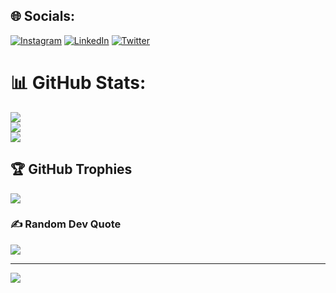 
## 🌐 Socials:
[![Instagram](https://img.shields.io/badge/Instagram-%23E4405F.svg?logo=Instagram&logoColor=white)](https://instagram.com/im_sundaram) [![LinkedIn](https://img.shields.io/badge/LinkedIn-%230077B5.svg?logo=linkedin&logoColor=white)](https://linkedin.com/in/sundaramjha) [![Twitter](https://img.shields.io/badge/Twitter-%231DA1F2.svg?logo=Twitter&logoColor=white)]((https://x.com/jhsundaram)) 


# 📊 GitHub Stats:
![](https://github-readme-stats.vercel.app/api?username=sundaram2021&theme=dark&hide_border=false&include_all_commits=false&count_private=false)<br/>
![](https://github-readme-streak-stats.herokuapp.com/?user=sundaram2021&theme=dark&hide_border=false)<br/>
![](https://github-readme-stats.vercel.app/api/top-langs/?username=sundaram2021&theme=dark&hide_border=false&include_all_commits=false&count_private=false&layout=compact)

## 🏆 GitHub Trophies
![](https://github-profile-trophy.vercel.app/?username=sundaram2021&theme=onedark&no-frame=false&no-bg=false&margin-w=4)

### ✍️ Random Dev Quote
![](https://quotes-github-readme.vercel.app/api?type=horizontal&theme=radical)


---
[![](https://visitcount.itsvg.in/api?id=sundaram2021&icon=0&color=0)](https://visitcount.itsvg.in)

<!-- Proudly created with GPRM ( https://gprm.itsvg.in ) -->
